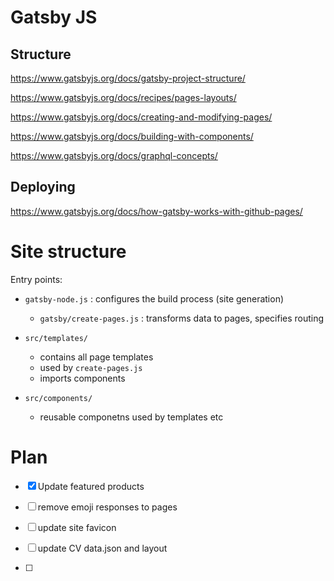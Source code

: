 # Gatsby JS

## Structure

https://www.gatsbyjs.org/docs/gatsby-project-structure/

https://www.gatsbyjs.org/docs/recipes/pages-layouts/

https://www.gatsbyjs.org/docs/creating-and-modifying-pages/

https://www.gatsbyjs.org/docs/building-with-components/

https://www.gatsbyjs.org/docs/graphql-concepts/

## Deploying

https://www.gatsbyjs.org/docs/how-gatsby-works-with-github-pages/

# Site structure

Entry points:

- `gatsby-node.js` : configures the build process (site generation)
    - `gatsby/create-pages.js` : transforms data to pages, specifies routing


- `src/templates/`
    - contains all page templates
    - used by `create-pages.js`
    - imports components

- `src/components/`
    - reusable componetns used by templates etc

# Plan

- [X] Update featured products

- [ ] remove emoji responses to pages

- [ ] update site favicon

- [ ] update CV data.json and layout

- [ ] 